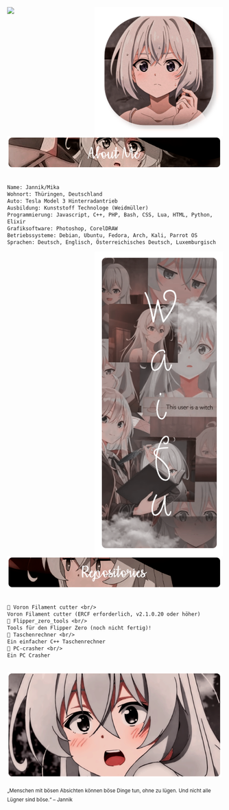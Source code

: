 <div>
  <img src="https://discord.c99.nl/widget/theme-2/431176686659174410.png">
  <img src="./img/Profile-elaina.png" width="300" align="right" />
  <br/>
  <img src="./img/AboutMe-elaina.png" width="500" />
  <br/>
  <br/>

    Name: Jannik/Mika
    Wohnort: Thüringen, Deutschland
    Auto: Tesla Model 3 Hinterradantrieb
    Ausbildung: Kunststoff Technologe (Weidmüller)
    Programmierung: Javascript, C++, PHP, Bash, CSS, Lua, HTML, Python, Elixir
    Grafiksoftware: Photoshop, CorelDRAW
    Betriebssysteme: Debian, Ubuntu, Fedora, Arch, Kali, Parrot OS
    Sprachen: Deutsch, Englisch, Österreichisches Deutsch, Luxemburgisch

  <img src="./img/Waifu-elainaa.png" width="300" align="right" />
  <br/>
  <img src="./img/Repo-elaina.png" width="500" />
  <br/>
  <br/>

    📗 Voron Filament cutter <br/>
    Voron Filament cutter (ERCF erforderlich, v2.1.0.20 oder höher)
    📘 Flipper_zero_tools <br/>
    Tools für den Flipper Zero (noch nicht fertig)!
    📙 Taschenrechner <br/>
    Ein einfacher C++ Taschenrechner
    📒 PC-crasher <br/>
    Ein PC Crasher

  <br/>
  <img src="./img/banner-elainaa.png" width="500" /><br/>

<sub> „Menschen mit bösen Absichten können böse Dinge tun, ohne zu lügen. Und nicht alle Lügner sind böse.“ – Jannik </sub>
  <!--
  <img src="https://metrics.lecoq.io/Eilaluth?template=classic&base.header=0&base.activity=0&base.community=0&base.repositories=0&base.metadata=0&repositories=1&repositories=100&repositories.batch=100&repositories.forks=false&repositories.affiliations=owner&repositories.featured=Eilaluth%2FAyano%2CEilaluth%2FKyoko%2CEilaluth%2FKanna%2CEilaluth%2FHotaru%2CEilaluth%2FMocha&config.timezone=Asia%2FJakart"  />
  -->
</div>
